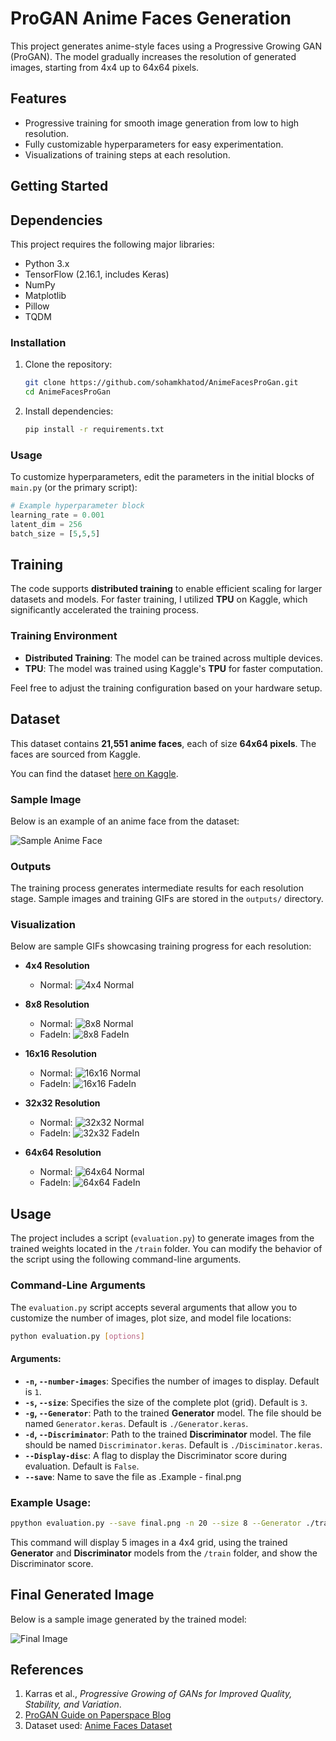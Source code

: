 # ProGAN Anime Faces Generation

This project generates anime-style faces using a Progressive Growing GAN (ProGAN). The model gradually increases the resolution of generated images, starting from 4x4 up to 64x64 pixels.  

## Features
- Progressive training for smooth image generation from low to high resolution.
- Fully customizable hyperparameters for easy experimentation.
- Visualizations of training steps at each resolution.

## Getting Started

## Dependencies
This project requires the following major libraries:

- Python 3.x
- TensorFlow (2.16.1, includes Keras)
- NumPy
- Matplotlib
- Pillow
- TQDM

### Installation
1. Clone the repository:
   ```bash
   git clone https://github.com/sohamkhatod/AnimeFacesProGan.git
   cd AnimeFacesProGan
   ```
2. Install dependencies:
   ```bash
   pip install -r requirements.txt
   ```

### Usage
To customize hyperparameters, edit the parameters in the initial blocks of `main.py` (or the primary script):
```python
# Example hyperparameter block
learning_rate = 0.001
latent_dim = 256
batch_size = [5,5,5]
```


## Training

The code supports **distributed training** to enable efficient scaling for larger datasets and models. For faster training, I utilized **TPU** on Kaggle, which significantly accelerated the training process.

### Training Environment
- **Distributed Training**: The model can be trained across multiple devices.
- **TPU**: The model was trained using Kaggle's **TPU** for faster computation.

Feel free to adjust the training configuration based on your hardware setup.


## Dataset

This dataset contains **21,551 anime faces**, each of size **64x64 pixels**. The faces are sourced from Kaggle. 

You can find the dataset [here on Kaggle]([https://www.kaggle.com](https://www.kaggle.com/datasets/soumikrakshit/anime-faces)).

### Sample Image
Below is an example of an anime face from the dataset:

![Sample Anime Face](train/dataset/traindataset.png)


### Outputs
The training process generates intermediate results for each resolution stage. Sample images and training GIFs are stored in the `outputs/` directory.

### Visualization
Below are sample GIFs showcasing training progress for each resolution:

- **4x4 Resolution**
  - Normal: ![4x4 Normal](train/images/gif/output_normal_4x4.gif)
  

- **8x8 Resolution**
  - Normal: ![8x8 Normal](train/images/gif/output_normal_8x8.gif)
  - FadeIn: ![8x8 FadeIn](train/images/gif/output_fadein_8x8.gif)

- **16x16 Resolution**
  - Normal: ![16x16 Normal](train/images/gif/output_normal_16x16.gif)
  - FadeIn: ![16x16 FadeIn](train/images/gif/output_fadein_16x16.gif)

- **32x32 Resolution**
  - Normal: ![32x32 Normal](train/images/gif/output_normal_32x32.gif)
  - FadeIn: ![32x32 FadeIn](train/images/gif/output_fadein_32x32.gif)

- **64x64 Resolution**
  - Normal: ![64x64 Normal](train/images/gif/output_normal_64x64.gif)
  - FadeIn: ![64x64 FadeIn](train/images/gif/output_fadein_64x64.gif)

## Usage

The project includes a script (`evaluation.py`) to generate images from the trained weights located in the `/train` folder. You can modify the behavior of the script using the following command-line arguments.

### Command-Line Arguments

The `evaluation.py` script accepts several arguments that allow you to customize the number of images, plot size, and model file locations:

```bash
python evaluation.py [options]
```

#### Arguments:
- **`-n`, `--number-images`**: Specifies the number of images to display. Default is `1`.
- **`-s`, `--size`**: Specifies the size of the complete plot (grid). Default is `3`.
- **`-g`, `--Generator`**: Path to the trained **Generator** model. The file should be named `Generator.keras`. Default is `./Generator.keras`.
- **`-d`, `--Discriminator`**: Path to the trained **Discriminator** model. The file should be named `Discriminator.keras`. Default is `./Disciminator.keras`.
- **`--Display-disc`**: A flag to display the Discriminator score during evaluation. Default is `False`.
- **`--save`**: Name to save the file as .Example - final.png

### Example Usage:
```bash
ppython evaluation.py --save final.png -n 20 --size 8 --Generator ./train/Generator.keras --Discriminator ./train/Disciminator.keras --Display-disc True
```

This command will display 5 images in a 4x4 grid, using the trained **Generator** and **Discriminator** models from the `/train` folder, and show the Discriminator score.

## Final Generated Image

Below is a sample image generated by the trained model:

![Final Image](train/final.png)



## References
1. Karras et al., *Progressive Growing of GANs for Improved Quality, Stability, and Variation*.
2. [ProGAN Guide on Paperspace Blog](https://blog.paperspace.com/progan/#developing-the-progan-model-architecture)
3. Dataset used: [Anime Faces Dataset](https://www.kaggle.com/datasets/soumikrakshit/anime-faces)
  
